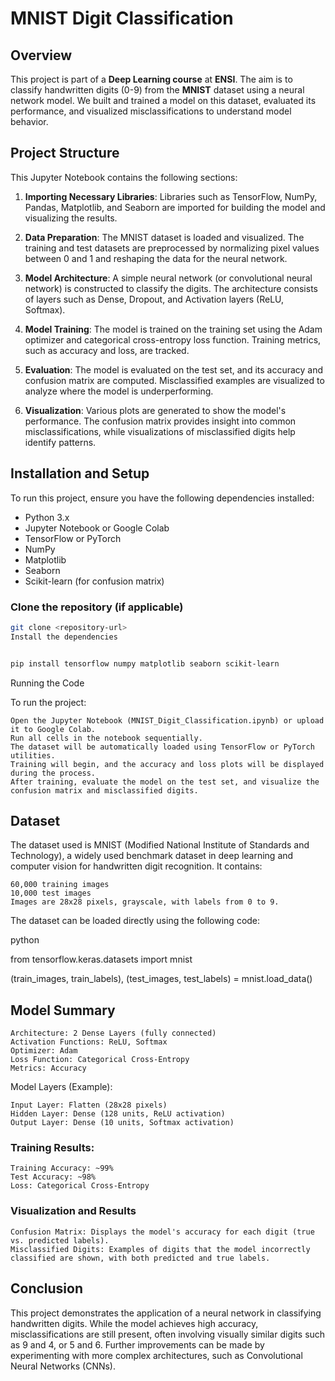 # MNIST Digit Classification

## Overview

This project is part of a **Deep Learning course** at **ENSI**. The aim is to classify handwritten digits (0-9) from the **MNIST** dataset using a neural network model. We built and trained a model on this dataset, evaluated its performance, and visualized misclassifications to understand model behavior.

## Project Structure

This Jupyter Notebook contains the following sections:

1. **Importing Necessary Libraries**: Libraries such as TensorFlow, NumPy, Pandas, Matplotlib, and Seaborn are imported for building the model and visualizing the results.
   
2. **Data Preparation**: The MNIST dataset is loaded and visualized. The training and test datasets are preprocessed by normalizing pixel values between 0 and 1 and reshaping the data for the neural network.

3. **Model Architecture**: A simple neural network (or convolutional neural network) is constructed to classify the digits. The architecture consists of layers such as Dense, Dropout, and Activation layers (ReLU, Softmax).

4. **Model Training**: The model is trained on the training set using the Adam optimizer and categorical cross-entropy loss function. Training metrics, such as accuracy and loss, are tracked.

5. **Evaluation**: The model is evaluated on the test set, and its accuracy and confusion matrix are computed. Misclassified examples are visualized to analyze where the model is underperforming.

6. **Visualization**: Various plots are generated to show the model's performance. The confusion matrix provides insight into common misclassifications, while visualizations of misclassified digits help identify patterns.

## Installation and Setup

To run this project, ensure you have the following dependencies installed:

- Python 3.x
- Jupyter Notebook or Google Colab
- TensorFlow or PyTorch
- NumPy
- Matplotlib
- Seaborn
- Scikit-learn (for confusion matrix)

### Clone the repository (if applicable)

```bash
git clone <repository-url>
Install the dependencies
```
```bash

pip install tensorflow numpy matplotlib seaborn scikit-learn
```
Running the Code

To run the project:

    Open the Jupyter Notebook (MNIST_Digit_Classification.ipynb) or upload it to Google Colab.
    Run all cells in the notebook sequentially.
    The dataset will be automatically loaded using TensorFlow or PyTorch utilities.
    Training will begin, and the accuracy and loss plots will be displayed during the process.
    After training, evaluate the model on the test set, and visualize the confusion matrix and misclassified digits.

## Dataset

The dataset used is MNIST (Modified National Institute of Standards and Technology), a widely used benchmark dataset in deep learning and computer vision for handwritten digit recognition. It contains:

    60,000 training images
    10,000 test images
    Images are 28x28 pixels, grayscale, with labels from 0 to 9.

The dataset can be loaded directly using the following code:

python

from tensorflow.keras.datasets import mnist

(train_images, train_labels), (test_images, test_labels) = mnist.load_data()

## Model Summary

    Architecture: 2 Dense Layers (fully connected)
    Activation Functions: ReLU, Softmax
    Optimizer: Adam
    Loss Function: Categorical Cross-Entropy
    Metrics: Accuracy

Model Layers (Example):

    Input Layer: Flatten (28x28 pixels)
    Hidden Layer: Dense (128 units, ReLU activation)
    Output Layer: Dense (10 units, Softmax activation)

### Training Results:

    Training Accuracy: ~99%
    Test Accuracy: ~98%
    Loss: Categorical Cross-Entropy

### Visualization and Results

    Confusion Matrix: Displays the model's accuracy for each digit (true vs. predicted labels).
    Misclassified Digits: Examples of digits that the model incorrectly classified are shown, with both predicted and true labels.

## Conclusion

This project demonstrates the application of a neural network in classifying handwritten digits. While the model achieves high accuracy, misclassifications are still present, often involving visually similar digits such as 9 and 4, or 5 and 6. Further improvements can be made by experimenting with more complex architectures, such as Convolutional Neural Networks (CNNs).

